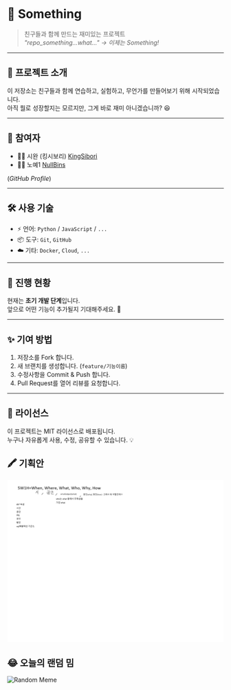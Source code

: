 # 🚀 Something

> 친구들과 함께 만드는 재미있는 프로젝트  
> *"repo_something...what..." → 이제는 Something!*

---

## 📌 프로젝트 소개
이 저장소는 친구들과 함께 연습하고, 실험하고, 무언가를 만들어보기 위해 시작되었습니다.  
아직 뭘로 성장할지는 모르지만, 그게 바로 재미 아니겠습니까? 😆

---

## 👥 참여자
- 🧑‍💻 시완 (킹시보리) [KingSibori](https://github.com/KingSibori)
- 🧑‍💻 노예1 [NullBins](https://github.com/NullBins)

(*GitHub Profile*)

---

## 🛠️ 사용 기술
- ⚡ 언어: `Python` / `JavaScript` / `...`  
- 📦 도구: `Git`, `GitHub`  
- ☁️ 기타: `Docker`, `Cloud`, `...`

---

## 🚧 진행 현황
현재는 **초기 개발 단계**입니다.  
앞으로 어떤 기능이 추가될지 기대해주세요. 🌱

---

## ✨ 기여 방법
1. 저장소를 Fork 합니다.  
2. 새 브랜치를 생성합니다. (`feature/기능이름`)  
3. 수정사항을 Commit & Push 합니다.  
4. Pull Request를 열어 리뷰를 요청합니다.  

---

## 📜 라이선스
이 프로젝트는 MIT 라이선스로 배포됩니다.  
누구나 자유롭게 사용, 수정, 공유할 수 있습니다. 💡

## 🖍 기획안
![Image](https://github.com/KingSibori/Something/blob/main/%EA%B8%B0%ED%9A%8D%EC%9D%B8%EC%A7%80%EB%AD%94%EC%A7%80%20%EB%AC%B4%EC%96%B8%EA%B0%80.png)

## 😂 오늘의 랜덤 밈
![Random Meme](./memes/meme.jpg)
